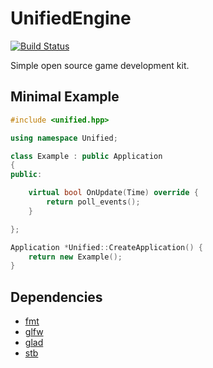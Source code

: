 # UnifiedEngine
[![Build Status](https://travis-ci.org/UnifiedEngine/UnifiedEngine.svg?branch=stabilization)](https://travis-ci.org/UnifiedEngine/UnifiedEngine.svg?branch=stabilization)

Simple open source game development kit.

## Minimal Example
```cpp
#include <unified.hpp>

using namespace Unified;

class Example : public Application
{
public:

    virtual bool OnUpdate(Time) override {
        return poll_events();
    }

};

Application *Unified::CreateApplication() {
    return new Example();
}
```

## Dependencies
* [fmt](https://github.com/fmtlib/fmt)
* [glfw](https://github.com/glfw/glfw)
* [glad](https://glad.dav1d.de)
* [stb](https://github.com/nothings/stb)
